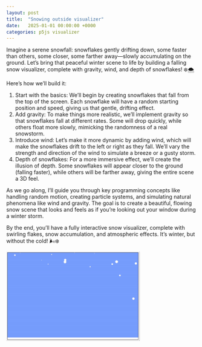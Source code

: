 ```yaml
---
layout: post
title:  "Snowing outside visualizer"
date:   2025-01-01 00:00:00 +0000
categories: p5js visualizer
---
```


<link rel="stylesheet" href="/assets/mystyles.css">

Imagine a serene snowfall: snowflakes gently drifting down, some faster than others, some closer, some farther away—slowly accumulating on the ground. Let’s bring that peaceful winter scene to life by building a falling snow visualizer, complete with gravity, wind, and depth of snowflakes! ❄️🌨️

Here’s how we’ll build it:
1.	Start with the basics: We’ll begin by creating snowflakes that fall from the top of the screen. Each snowflake will have a random starting position and speed, giving us that gentle, drifting effect.
2.	Add gravity: To make things more realistic, we’ll implement gravity so that snowflakes fall at different rates. Some will drop quickly, while others float more slowly, mimicking the randomness of a real snowstorm.
3.	Introduce wind: Let’s make it more dynamic by adding wind, which will make the snowflakes drift to the left or right as they fall. We’ll vary the strength and direction of the wind to simulate a breeze or a gusty storm.
4.	Depth of snowflakes: For a more immersive effect, we’ll create the illusion of depth. Some snowflakes will appear closer to the ground (falling faster), while others will be farther away, giving the entire scene a 3D feel.

As we go along, I’ll guide you through key programming concepts like handling random motion, creating particle systems, and simulating natural phenomena like wind and gravity. The goal is to create a beautiful, flowing snow scene that looks and feels as if you’re looking out your window during a winter storm.

By the end, you’ll have a fully interactive snow visualizer, complete with swirling flakes, snow accumulation, and atmospheric effects. It’s winter, but without the cold! 🌬️❄️

<img class="center tpmargin" src="/assets/images/snow.gif" alt="snow" style="width:70%">
